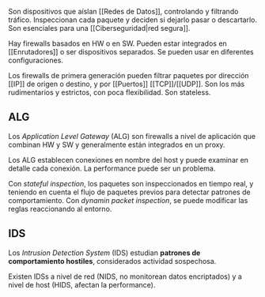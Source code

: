 Son dispositivos que aíslan [[Redes de Datos]], controlando y filtrando tráfico. Inspeccionan cada paquete y deciden si dejarlo pasar o descartarlo. Son esenciales para una [[Ciberseguridad|red segura]].

Hay firewalls basados en HW o en SW. Pueden estar integrados en [[Enrutadores]] o ser dispositivos separados. Se pueden usar en diferentes configuraciones.

Los firewalls de primera generación pueden filtrar paquetes por dirección [[IP]] de origen o destino, y por [[Puertos]] [[TCP]]/[[UDP]]. Son los más rudimentarios y estrictos, con poca flexibilidad. Son stateless.

## ALG

Los _Application Level Gateway_ (ALG) son firewalls a nivel de aplicación que combinan HW y SW y generalmente están integrados en un proxy.

Los ALG establecen conexiones en nombre del host y puede examinar en detalle cada conexión. La performance puede ser un problema.

Con _stateful inspection_, los paquetes son inspeccionados en tiempo real, y teniendo en cuenta el flujo de paquetes previos para detectar patrones de comportamiento. Con _dynamin packet inspection_, se puede modificar las reglas reaccionando al entorno.

## IDS

Los _Intrusion Detection System_ (IDS) estudian **patrones de comportamiento hostiles**, considerados actividad sospechosa.

Existen IDSs a nivel de red (NIDS, no monitorean datos encriptados) y a nivel de host (HIDS, afectan la performance).
